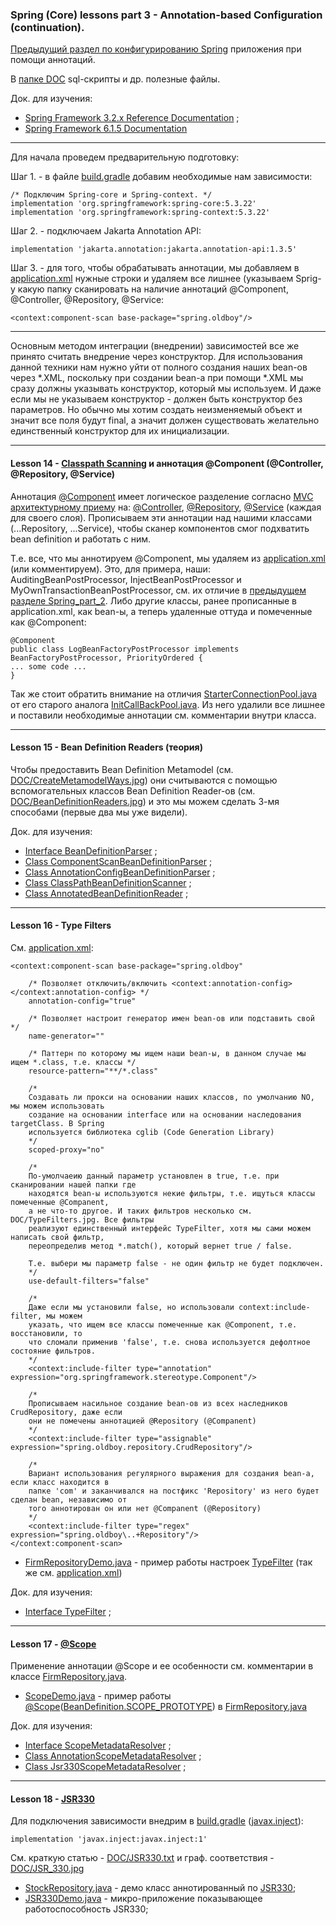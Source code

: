 ### Spring (Core) lessons part 3 - Annotation-based Configuration (continuation).

[Предыдущий раздел по конфигурированию Spring](https://github.com/JcoderPaul/Spring_Framework_Lessons/tree/master/Spring_part_2) приложения при помощи аннотаций.

В [папке DOC](https://github.com/JcoderPaul/Spring_Framework_Lessons/tree/master/Spring_part_3/DOC) sql-скрипты и др. полезные файлы.

Док. для изучения:
- [Spring Framework 3.2.x Reference Documentation](https://docs.spring.io/spring-framework/docs/3.2.x/spring-framework-reference/html/index.html) ;
- [Spring Framework 6.1.5 Documentation](https://spring.io/projects/spring-framework)

________________________________________________________________________________________________________________________
Для начала проведем предварительную подготовку:

Шаг 1. - в файле [build.gradle](https://github.com/JcoderPaul/Spring_Framework_Lessons/blob/master/Spring_part_3/build.gradle) добавим необходимые нам зависимости: 

    /* Подключим Spring-core и Spring-context. */
    implementation 'org.springframework:spring-core:5.3.22'
    implementation 'org.springframework:spring-context:5.3.22'

Шаг 2. - подключаем Jakarta Annotation API:

    implementation 'jakarta.annotation:jakarta.annotation-api:1.3.5'

Шаг 3. - для того, чтобы обрабатывать аннотации, мы добавляем в [application.xml](https://github.com/JcoderPaul/Spring_Framework_Lessons/blob/master/Spring_part_3/src/main/resources/application.xml) нужные строки 
и удаляем все лишнее (указываем Sprig-у какую папку сканировать на наличие аннотаций @Component, 
@Controller, @Repository, @Service:  

    <context:component-scan base-package="spring.oldboy"/> 

________________________________________________________________________________________________________________________

Основным методом интеграции (внедрении) зависимостей все же принято считать внедрение через конструктор.
Для использования данной техники нам нужно уйти от полного создания наших bean-ов через *.XML, поскольку
при создании bean-a при помощи *.XML мы сразу должны указывать конструктор, который мы используем. И даже
если мы не указываем конструктор - должен быть конструктор без параметров. Но обычно мы хотим создать
неизменяемый объект и значит все поля будут final, а значит должен существовать желательно единственный 
конструктор для их инициализации.

________________________________________________________________________________________________________________________
#### Lesson 14 - [Classpath Scanning](https://docs.spring.io/spring-framework/reference/core/beans/classpath-scanning.html) и аннотация @Component (@Controller, @Repository, @Service)

Аннотация [@Component](https://docs.spring.io/spring-framework/docs/current/javadoc-api/org/springframework/stereotype/Component.html) имеет логическое разделение согласно [MVC архитектурному приему](https://github.com/JcoderPaul/HTTP_Servlets_Java_EE/tree/master/MVCPractice/DOC) на: 
[@Controller](https://docs.spring.io/spring-framework/docs/current/javadoc-api/org/springframework/stereotype/Controller.html), [@Repository](https://docs.spring.io/spring-framework/docs/current/javadoc-api/org/springframework/stereotype/Repository.html), [@Service](https://docs.spring.io/spring-framework/docs/current/javadoc-api/org/springframework/stereotype/Service.html) (каждая для своего слоя). Прописываем эти аннотации над
нашими классами (...Repository, ...Service), чтобы сканер компонентов смог подхватить bean definition и работать с ним.

Т.е. все, что мы аннотируем @Component, мы удаляем из [application.xml](https://github.com/JcoderPaul/Spring_Framework_Lessons/blob/master/Spring_part_3/src/main/resources/application.xml) (или комментируем).
Это, для примера, наши: AuditingBeanPostProcessor, InjectBeanPostProcessor и MyOwnTransactionBeanPostProcessor, см. их
отличие в [предыдущем разделе Spring_part_2](https://github.com/JcoderPaul/Spring_Framework_Lessons/tree/master/Spring_part_2/src/main/java/spring/oldboy/bean_post_processor).
Либо другие классы, ранее прописанные в application.xml, как bean-ы, а теперь удаленные оттуда и помеченные как @Component:

    @Component
    public class LogBeanFactoryPostProcessor implements BeanFactoryPostProcessor, PriorityOrdered {
    ... some code ...
    }

Так же стоит обратить внимание на отличия [StarterConnectionPool.java](https://github.com/JcoderPaul/Spring_Framework_Lessons/blob/master/Spring_part_3/src/main/java/spring/oldboy/pool/StarterConnectionPool.java) от его старого аналога [InitCallBackPool.java](https://github.com/JcoderPaul/Spring_Framework_Lessons/blob/master/Spring_part_2/src/main/java/spring/oldboy/pool/InitCallBackPool.java). Из него
удалили все лишнее и поставили необходимые аннотации см. комментарии внутри класса.

________________________________________________________________________________________________________________________
#### Lesson 15 - Bean Definition Readers (теория)

Чтобы предоставить Bean Definition Metamodel (см. [DOC/CreateMetamodelWays.jpg](https://github.com/JcoderPaul/Spring_Framework_Lessons/blob/master/Spring_part_3/DOC/CreateMetamodelWays.jpg)) они считываются с 
помощью вспомогательных классов Bean Definition Reader-ов (см. [DOC/BeanDefinitionReaders.jpg](https://github.com/JcoderPaul/Spring_Framework_Lessons/blob/master/Spring_part_3/DOC/BeanDefinitionReaders.jpg)) и это
мы можем сделать 3-мя способами (первые два мы уже видели).

Док. для изучения:
- [Interface BeanDefinitionParser](https://docs.spring.io/spring-framework/docs/current/javadoc-api/org/springframework/beans/factory/xml/BeanDefinitionParser.html) ;
- [Class ComponentScanBeanDefinitionParser](https://docs.spring.io/spring-framework/docs/current/javadoc-api/org/springframework/context/annotation/ComponentScanBeanDefinitionParser.html) ;
- [Class AnnotationConfigBeanDefinitionParser](https://docs.spring.io/spring-framework/docs/current/javadoc-api/org/springframework/context/annotation/AnnotationConfigBeanDefinitionParser.html) ;
- [Class ClassPathBeanDefinitionScanner](https://docs.spring.io/spring-framework/docs/current/javadoc-api/org/springframework/context/annotation/ClassPathBeanDefinitionScanner.html) ;
- [Class AnnotatedBeanDefinitionReader](https://docs.spring.io/spring-framework/docs/current/javadoc-api/org/springframework/context/annotation/AnnotatedBeanDefinitionReader.html) ;

________________________________________________________________________________________________________________________
#### Lesson 16 - Type Filters

См. [application.xml](https://github.com/JcoderPaul/Spring_Framework_Lessons/blob/master/Spring_part_3/src/main/resources/application.xml):

    <context:component-scan base-package="spring.oldboy"
        
        /* Позволяет отключить/включить <context:annotation-config></context:annotation-config> */
        annotation-config="true"
        
        /* Позволяет настроит генератор имен bean-ов или подставить свой */
        name-generator=""
        
        /* Паттерн по которому мы ищем наши bean-ы, в данном случае мы ищем *.class, т.е. классы */
        resource-pattern="**/*.class"
        
        /* 
        Создавать ли прокси на основании наших классов, по умолчанию NO, мы можем использовать
        создание на основании interface или на основании наследования targetClass. В Spring 
        используется библиотека cglib (Code Generation Library)
        */
        scoped-proxy="no"
        
        /* 
        По-умолчаеию данный параметр установлен в true, т.е. при сканировании нашей папки где
        находятся bean-ы используются некие фильтры, т.е. ищуться классы помеченные @Companent,
        а не что-то другое. И таких фильтров несколько см. DOC/TypeFilters.jpg. Все фильтры 
        реализуют единственный интерфейс TypeFilter, хотя мы сами можем написать свой фильтр,
        переопределив метод *.match(), который вернет true / false.

        Т.е. выбери мы параметр false - не один фильтр не будет подключен.
        */
        use-default-filters="false"
        
        /* 
        Даже если мы установили false, но использовали context:include-filter, мы можем 
        указать, что ищем все классы помеченные как @Component, т.е. восстановили, то
        что сломали применив 'false', т.е. снова используется дефолтное состояние фильтров.
        */
        <context:include-filter type="annotation" expression="org.springframework.stereotype.Component"/>
        
        /* 
        Прописываем насильное создание bean-ов из всех наследников CrudRepository, даже если
        они не помечены аннотацией @Repository (@Companent)
        */
        <context:include-filter type="assignable" expression="spring.oldboy.repository.CrudRepository"/>
        
        /* 
        Вариант использования регулярного выражения для создания bean-a, если класс находится в 
        папке 'com' и заканчивался на постфикс 'Repository' из него будет сделан bean, независимо от
        того аннотирован он или нет @Companent (@Repository) 
        */
        <context:include-filter type="regex" expression="spring.oldboy\..+Repository"/>
    </context:component-scan>

- [FirmRepositoryDemo.java](https://github.com/JcoderPaul/Spring_Framework_Lessons/blob/master/Spring_part_3/src/main/java/spring/oldboy/lesson_16/FirmRepositoryDemo.java) - пример работы настроек [TypeFilter](https://github.com/JcoderPaul/Spring_Framework_Lessons/blob/master/Spring_part_3/DOC/TypeFilters.jpg) (так же см. [application.xml](https://github.com/JcoderPaul/Spring_Framework_Lessons/blob/master/Spring_part_3/src/main/resources/application.xml))

Док. для изучения:
- [Interface TypeFilter](https://docs.spring.io/spring-framework/docs/current/javadoc-api/org/springframework/core/type/filter/TypeFilter.html) ;

________________________________________________________________________________________________________________________
#### Lesson 17 - [@Scope](https://docs.spring.io/spring-framework/docs/current/javadoc-api/org/springframework/beans/factory/config/Scope.html)

Применение аннотации @Scope и ее особенности см. комментарии в классе [FirmRepository.java](https://github.com/JcoderPaul/Spring_Framework_Lessons/blob/master/Spring_part_3/src/main/java/spring/oldboy/repository/FirmRepository.java).

- [ScopeDemo.java](https://github.com/JcoderPaul/Spring_Framework_Lessons/blob/master/Spring_part_3/src/main/java/spring/oldboy/lesson_17/ScopeDemo.java) - пример работы [@Scope](https://docs.spring.io/spring-framework/docs/current/javadoc-api/org/springframework/beans/factory/config/Scope.html)([BeanDefinition.SCOPE_PROTOTYPE](https://docs.spring.io/spring-framework/docs/current/javadoc-api/org/springframework/beans/factory/config/BeanDefinition.html)) в [FirmRepository.java](https://github.com/JcoderPaul/Spring_Framework_Lessons/blob/master/Spring_part_3/src/main/java/spring/oldboy/repository/FirmRepository.java)

Док. для изучения:
- [Interface ScopeMetadataResolver](https://docs.spring.io/spring-framework/docs/current/javadoc-api/org/springframework/context/annotation/ScopeMetadataResolver.html) ;
- [Class AnnotationScopeMetadataResolver](https://docs.spring.io/spring-framework/docs/current/javadoc-api/org/springframework/context/annotation/AnnotationScopeMetadataResolver.html) ;
- [Class Jsr330ScopeMetadataResolver](https://docs.spring.io/spring-framework/docs/current/javadoc-api/org/springframework/context/annotation/Jsr330ScopeMetadataResolver.html) ;

________________________________________________________________________________________________________________________
#### Lesson 18 - [JSR330](https://docs.spring.io/spring-framework/reference/core/beans/standard-annotations.html)

Для подключения зависимости внедрим в [build.gradle](https://github.com/JcoderPaul/Spring_Framework_Lessons/blob/master/Spring_part_3/build.gradle) ([javax.inject](https://docs.oracle.com/javaee%2F6%2Fapi%2F%2F/javax/inject/package-summary.html)):

    implementation 'javax.inject:javax.inject:1'

См. краткую статью - [DOC/JSR330.txt](https://github.com/JcoderPaul/Spring_Framework_Lessons/blob/master/Spring_part_3/DOC/JSR330.txt) и граф. соответствия - [DOC/JSR_330.jpg](https://github.com/JcoderPaul/Spring_Framework_Lessons/blob/master/Spring_part_3/DOC/JSR_330.jpg)

- [StockRepository.java](https://github.com/JcoderPaul/Spring_Framework_Lessons/blob/master/Spring_part_3/src/main/java/spring/oldboy/repository/StockRepository.java) - демо класс аннотированный по [JSR330](https://docs.spring.io/spring-framework/reference/core/beans/standard-annotations.html);
- [JSR330Demo.java](https://github.com/JcoderPaul/Spring_Framework_Lessons/blob/master/Spring_part_3/src/main/java/spring/oldboy/lesson_18/JSR330Demo.java) - микро-приложение показывающее работоспособность JSR330;